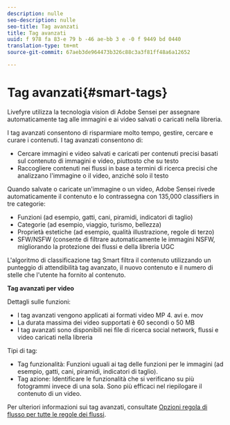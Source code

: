 ```yaml
---
description: nulle
seo-description: nulle
seo-title: Tag avanzati
title: Tag avanzati
uuid: f 978 fa 83-e 79 b -46 ae-bb 3 e -0 f 9449 bd 0440
translation-type: tm+mt
source-git-commit: 67aeb3de964473b326c88c3a3f81ff48a6a12652

---
```



# Tag avanzati{#smart-tags}

Livefyre utilizza la tecnologia vision di Adobe Sensei per assegnare automaticamente tag alle immagini e ai video salvati o caricati nella libreria.

I tag avanzati consentono di risparmiare molto tempo, gestire, cercare e curare i contenuti. I tag avanzati consentono di:

* Cercare immagini e video salvati e caricati per contenuti precisi basati sul contenuto di immagini e video, piuttosto che su testo
* Raccogliere contenuti nei flussi in base a termini di ricerca precisi che analizzano l'immagine o il video, anziché solo il testo

Quando salvate o caricate un'immagine o un video, Adobe Sensei rivede automaticamente il contenuto e lo contrassegna con 135,000 classifiers in tre categorie:

* Funzioni (ad esempio, gatti, cani, piramidi, indicatori di taglio)
* Categorie (ad esempio, viaggio, turismo, bellezza)
* Proprietà estetiche (ad esempio, qualità illustrazione, regole di terzo)
* SFW/NSFW (consente di filtrare automaticamente le immagini NSFW, migliorando la protezione dei flussi e della libreria UGC

L'algoritmo di classificazione tag Smart filtra il contenuto utilizzando un punteggio di attendibilità tag avanzato, il nuovo contenuto e il numero di stelle che l'utente ha fornito al contenuto.

**Tag avanzati per video**

Dettagli sulle funzioni:

* I tag avanzati vengono applicati ai formati video MP 4. avi e. mov
* La durata massima dei video supportati è 60 secondi o 50 MB
* I tag avanzati sono disponibili nei file di ricerca social network, flussi e video caricati nella libreria

Tipi di tag:

* Tag funzionalità: Funzioni uguali ai tag delle funzioni per le immagini (ad esempio, gatti, cani, piramidi, indicatori di taglio).
* Tag azione: Identificare le funzionalità che si verificano su più fotogrammi invece di una sola. Sono più efficaci nel riepilogare il contenuto di un video.

Per ulteriori informazioni sui tag avanzati, consultate [Opzioni regola di flusso per tutte le regole dei flussi](../../c-streams/c-stream-rule-options-for-all-stream-rules.md#c_stream_rule_options_for_all_stream_rules).
